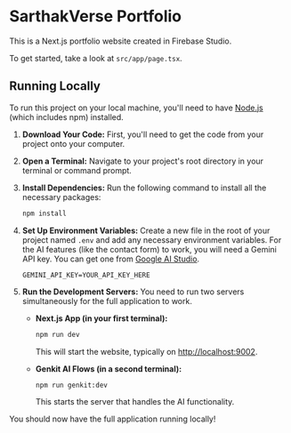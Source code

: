 # SarthakVerse Portfolio

This is a Next.js portfolio website created in Firebase Studio.

To get started, take a look at `src/app/page.tsx`.

## Running Locally

To run this project on your local machine, you'll need to have [Node.js](https://nodejs.org/) (which includes npm) installed.

1.  **Download Your Code:** First, you'll need to get the code from your project onto your computer.

2.  **Open a Terminal:** Navigate to your project's root directory in your terminal or command prompt.

3.  **Install Dependencies:** Run the following command to install all the necessary packages:
    ```bash
    npm install
    ```

4.  **Set Up Environment Variables:** Create a new file in the root of your project named `.env` and add any necessary environment variables. For the AI features (like the contact form) to work, you will need a Gemini API key. You can get one from [Google AI Studio](https://aistudio.google.com/app/apikey).
    ```.env
    GEMINI_API_KEY=YOUR_API_KEY_HERE
    ```

5.  **Run the Development Servers:** You need to run two servers simultaneously for the full application to work.

    *   **Next.js App (in your first terminal):**
        ```bash
        npm run dev
        ```
        This will start the website, typically on [http://localhost:9002](http://localhost:9002).

    *   **Genkit AI Flows (in a second terminal):**
        ```bash
        npm run genkit:dev
        ```
        This starts the server that handles the AI functionality.

You should now have the full application running locally!

